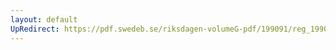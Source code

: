 ```yaml
---
layout: default
UpRedirect: https://pdf.swedeb.se/riksdagen-volumeG-pdf/199091/reg_199091/reg_199091_0175.pdf
---
```

